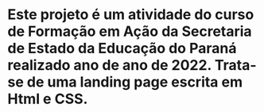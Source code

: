# Este projeto é um atividade do curso de Formação em Ação da Secretaria de Estado da Educação do Paraná realizado ano de ano de 2022. Trata-se de uma landing page escrita em Html e CSS.
